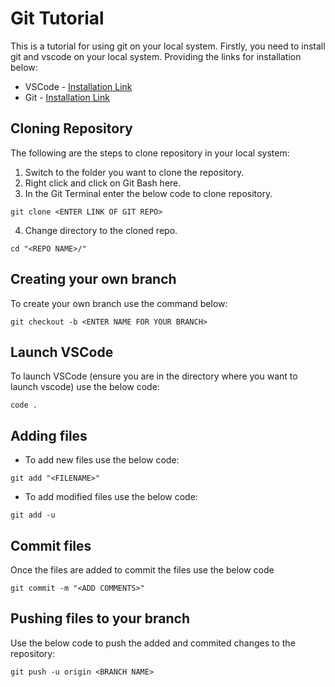 # Git Tutorial
This is a tutorial for using git on your local system. Firstly, you need to install git and vscode on your local system. Providing the links for installation below:
- VSCode - [Installation Link](https://code.visualstudio.com/download)
- Git - [Installation Link](https://git-scm.com/downloads)

## Cloning Repository
The following are the steps to clone repository in your local system:
1. Switch to the folder you want to clone the repository.
2. Right click and click on Git Bash here.
3. In the Git Terminal enter the below code to clone repository.
```
git clone <ENTER LINK OF GIT REPO>
```
4. Change directory to the cloned repo.
```
cd "<REPO NAME>/"
```
## Creating your own branch
To create your own branch use the command below:
```
git checkout -b <ENTER NAME FOR YOUR BRANCH>
```

## Launch VSCode 
To launch VSCode (ensure you are in the directory where you want to launch vscode) use the below code:
```
code .
```

## Adding files
- To add new files use the below code:
```
git add "<FILENAME>"
```
- To add modified files use the below code:
```
git add -u
```

## Commit files
Once the files are added to commit the files use the below code
```
git commit -m "<ADD COMMENTS>"
```

## Pushing files to your branch
Use the below code to push the added and commited changes to the repository:
```
git push -u origin <BRANCH NAME>
```
